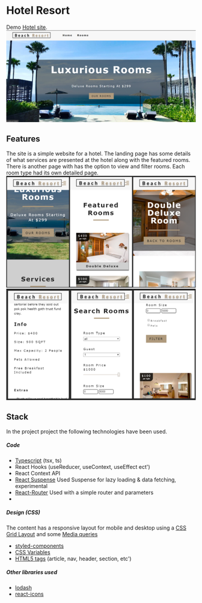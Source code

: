 # Hotel Resort

Demo [Hotel site](https://github.com/facebook/create-react-app).
![alt text](./docs/images/00.png 'Sample 0')

## Features

The site is a simple website for a hotel. The landing page has some details of what services are presented at the hotel along with the featured rooms. There is another page with has the option to view and filter rooms. Each room type had its own detailed page.
![alt text](./docs/images/01.png 'Sample 1')
![alt text](./docs/images/02.png 'Sample 2')

## Stack

In the project project the following technologies have been used.

##### Code

- [Typescript](https://www.typescriptlang.org/docs/home.html) (tsx, ts)
- React Hooks (useReducer, useContext, useEffect ect')
- React Context API
- [React Suspense](https://reactjs.org/docs/concurrent-mode-suspense.html)
  Used Suspense for lazy loading & data fetching, experimental
- [React-Router](https://reacttraining.com/react-router/web/guides/quick-start)
  Used with a simple router and parameters
-

##### Design (CSS)

The content has a responsive layout for mobile and desktop using a [CSS Grid Layout](https://developer.mozilla.org/en-US/docs/Web/CSS/CSS_Grid_Layout) and some [Media queries](https://developer.mozilla.org/en-US/docs/Web/CSS/Media_Queries)

- [styled-components](https://github.com/styled-components/styled-components)
- [CSS Variables](https://developer.mozilla.org/en-US/docs/Web/CSS/Using_CSS_custom_properties)
- [HTML5 tags](https://developer.mozilla.org/en-US/docs/Web/Guide/HTML/Using_HTML_sections_and_outlines) (article, nav, header, section, etc')

##### Other libraries used

- [lodash](https://github.com/lodash/lodash)
- [react-icons](https://github.com/react-icons/react-icons)
